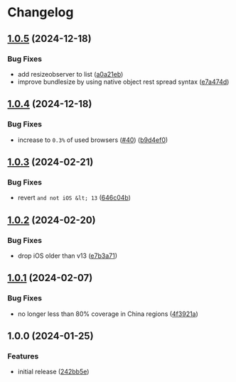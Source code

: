 # Changelog

## [1.0.5](https://github.com/sanity-io/browserslist-config/compare/v1.0.4...v1.0.5) (2024-12-18)

### Bug Fixes

- add resizeobserver to list ([a0a21eb](https://github.com/sanity-io/browserslist-config/commit/a0a21eb73de25826b7411363354392ae3a5dc0c8))
- improve bundlesize by using native object rest spread syntax ([e7a474d](https://github.com/sanity-io/browserslist-config/commit/e7a474d18aed117fa5e56cf6c0af618d436ab9ec))

## [1.0.4](https://github.com/sanity-io/browserslist-config/compare/v1.0.3...v1.0.4) (2024-12-18)

### Bug Fixes

- increase to `0.3%` of used browsers ([#40](https://github.com/sanity-io/browserslist-config/issues/40)) ([b9d4ef0](https://github.com/sanity-io/browserslist-config/commit/b9d4ef0b7a9679cbe4b123064bbdb72b90a841e4))

## [1.0.3](https://github.com/sanity-io/browserslist-config/compare/v1.0.2...v1.0.3) (2024-02-21)

### Bug Fixes

- revert `and not iOS &lt; 13` ([646c04b](https://github.com/sanity-io/browserslist-config/commit/646c04bcc4dd0222b2d7a777a83047529c0e644a))

## [1.0.2](https://github.com/sanity-io/browserslist-config/compare/v1.0.1...v1.0.2) (2024-02-20)

### Bug Fixes

- drop iOS older than v13 ([e7b3a71](https://github.com/sanity-io/browserslist-config/commit/e7b3a71f591ed654b5f79a426fa1e5e35df2f6d3))

## [1.0.1](https://github.com/sanity-io/browserslist-config/compare/v1.0.0...v1.0.1) (2024-02-07)

### Bug Fixes

- no longer less than 80% coverage in China regions ([4f3921a](https://github.com/sanity-io/browserslist-config/commit/4f3921ae2d8f52c9d54c1f1efb3dda5922a08904))

## 1.0.0 (2024-01-25)

### Features

- initial release ([242bb5e](https://github.com/sanity-io/browserslist-config/commit/242bb5ee7bbe8d260dc49c7d34b0b1f0d2a1df18))
